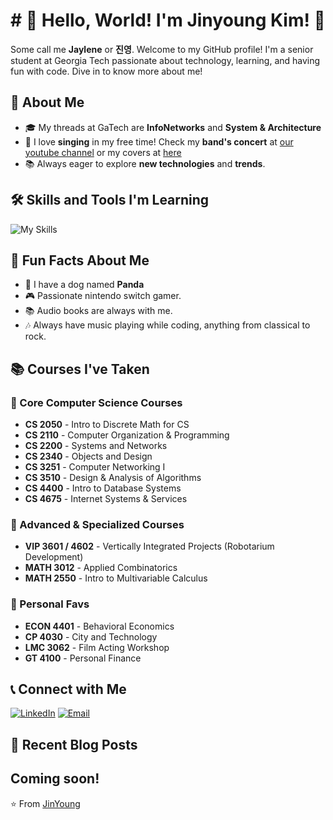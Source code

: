 <h1 align="center"> # 👋 Hello, World! I'm Jinyoung Kim! 🌟</h1>

Some call me **Jaylene** or **진영**. Welcome to my GitHub profile! I'm a senior student at Georgia Tech passionate about technology, learning, and having fun with code. Dive in to know more about me!

## 🚀 About Me

- 🎓 My threads at GaTech are **InfoNetworks** and **System & Architecture**
- 🎤 I love **singing** in my free time! Check my **band's concert** at [our youtube channel](https://www.youtube.com/@gt_oscarband) or my covers at [here](https://www.youtube.com/@jaylenekim9898)
- 📚 Always eager to explore **new technologies** and **trends**.

## 🛠️ Skills and Tools I'm Learning

![My Skills](https://skillicons.dev/icons?i=python,html,css,js,github&perline=5)

## 🎉 Fun Facts About Me

- 🐼 I have a dog named **Panda**
- 🎮 Passionate nintendo switch gamer.
- 📚 Audio books are always with me.
- 🎶 Always have music playing while coding, anything from classical to rock.

## 📚 Courses I've Taken
### 🔹 Core Computer Science Courses  
- **CS 2050** - Intro to Discrete Math for CS  
- **CS 2110** - Computer Organization & Programming  
- **CS 2200** - Systems and Networks  
- **CS 2340** - Objects and Design  
- **CS 3251** - Computer Networking I  
- **CS 3510** - Design & Analysis of Algorithms  
- **CS 4400** - Intro to Database Systems  
- **CS 4675** - Internet Systems & Services  

### 🔹 Advanced & Specialized Courses  
- **VIP 3601 / 4602** - Vertically Integrated Projects (Robotarium Development)  
- **MATH 3012** - Applied Combinatorics  
- **MATH 2550** - Intro to Multivariable Calculus  

### 🔹 Personal Favs 
- **ECON 4401** - Behavioral Economics  
- **CP 4030** - City and Technology  
- **LMC 3062** - Film Acting Workshop  
- **GT 4100** - Personal Finance  

## 📞 Connect with Me

[![LinkedIn](https://img.shields.io/badge/LinkedIn-0e76a8?style=for-the-badge&logo=linkedin&logoColor=white)](https://www.linkedin.com/in/jinyoungjaylenekim/)
[![Email](https://img.shields.io/badge/Email-c14438?style=for-the-badge&logo=Gmail&logoColor=white)](mailto:jkim3670@gatech.edu)

## 📝 Recent Blog Posts

Coming soon!
---

⭐️ From [JinYoung](https://github.com/Jin-Y0ung)
